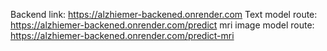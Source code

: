 Backend link: https://alzhiemer-backened.onrender.com
Text model route: https://alzhiemer-backened.onrender.com/predict
mri image model route: https://alzhiemer-backened.onrender.com/predict-mri
